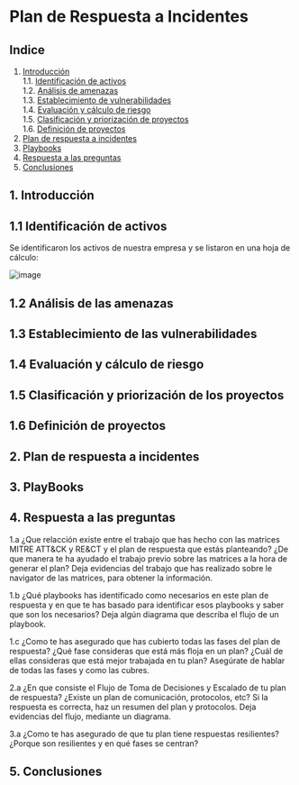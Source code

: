 # Plan de Respuesta a Incidentes
## Indice
1. [Introducción](#introduccion)  
    1.1. [Identificación de activos](#identificación-de-activos)  
    1.2. [Análisis de amenazas](#análisis-de-amenazas)  
    1.3. [Establecimiento de vulnerabilidades](#establecimiento-de-vulnerabilidades)  
    1.4. [Evaluación y cálculo de riesgo](#evaluación-y-cálculo-de-riesgo)  
    1.5. [Clasificación y priorización de proyectos](#clasificación-y-priorización-de-proyectos)  
    1.6. [Definición de proyectos](#definicion-de-proyectos)  
3. [Plan de respuesta a incidentes](#plan-de-respuesta-a-incidentes)
4. [Playbooks](#playbooks)
5. [Respuesta a las preguntas](#respuesta-a-las-preguntas)
6. [Conclusiones](#conclusiones)  

## 1. Introducción <div id='introduccion' />

## 1.1 Identificación de activos <div id='identificación-de-activos' />

Se identificaron los activos de nuestra empresa y se listaron en una hoja de cálculo:

![image](https://github.com/IES-Rafael-Alberti/incident-response-plan-plantilla/assets/86500067/f3535ca0-ec36-4b63-90d5-e988b0bba964)


## 1.2 Análisis de las amenazas <div id='análisis-de-amenazas' />


## 1.3 Establecimiento de las vulnerabilidades <div id='establecimiento-de-vulnerabilidades' />



## 1.4 Evaluación y cálculo de riesgo <div id='evaluación-y-cálculo-de-riesgo' />


## 1.5 Clasificación y priorización de los proyectos <div id='clasificación-y-priorización-de-proyectos' />

 

## 1.6 Definición de proyectos <div id='definicion-de-proyectos' />



## 2. Plan de respuesta a incidentes <div id='plan-de-respuesta-a-incidentes' />
 

## 3. PlayBooks <div id='playbooks' />


## 4. Respuesta a las preguntas <div id='respuesta-a-las-preguntas' />


1.a   ¿Que relacción existe entre el trabajo que has hecho con las matrices MITRE ATT&CK y RE&CT y el plan de respuesta que estás planteando? ¿De que manera te ha ayudado el trabajo previo sobre las matrices a la hora de generar el plan? Deja evidencias del trabajo que has realizado sobre le navigator de las matrices, para obtener la información. 


1.b   ¿Qué playbooks has identificado como necesarios en este plan de respuesta y en que te has basado para identificar esos playbooks y saber que son los necesarios? Deja algún diagrama que describa el flujo de un playbook.  


1.c   ¿Como te has asegurado que has cubierto todas las fases del plan de respuesta? ¿Qué fase consideras que está más floja en un plan? ¿Cuál de ellas consideras que está mejor trabajada en tu plan? Asegúrate de hablar de todas las fases y como las cubres. 



2.a   ¿En que consiste el Flujo de Toma de Decisiones y Escalado de tu plan de respuesta? ¿Existe un plan de comunicación, protocolos, etc? Si la respuesta es correcta, haz un resumen del plan y protocolos. Deja evidencias del flujo, mediante un diagrama. 



3.a  ¿Como te has asegurado de que tu plan tiene respuestas resilientes? ¿Porque son resilientes y en qué fases se centran?


## 5. Conclusiones <div id='conclusiones' />
